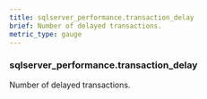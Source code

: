 ```yaml
---
title: sqlserver_performance.transaction_delay
brief: Number of delayed transactions.
metric_type: gauge
---
```

### sqlserver_performance.transaction_delay

Number of delayed transactions.